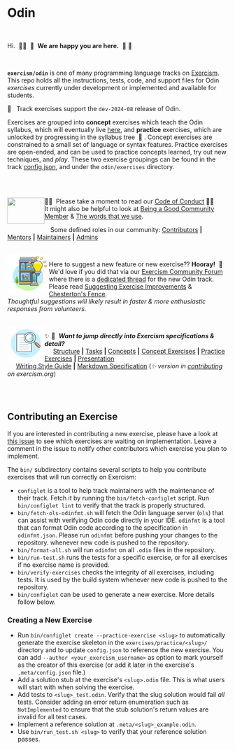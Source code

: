 # Odin

<br>

Hi. &nbsp;👋🏽 &nbsp;👋 &nbsp;**We are happy you are here.**&nbsp; 🎉&nbsp;🌟

<br>

**`exercism/odin`** is one of many programming language tracks on [Exercism](exercism-website).
This repo holds all the instructions, tests, code, and support files for Odin _exercises_ currently under development or implemented and available for students.

🌟 &nbsp;&nbsp;Track exercises support the `dev-2024-08` release of Odin.

Exercises are grouped into **concept** exercises which teach the Odin syllabus, which will eventually live [here][odin-syllabus], and **practice** exercises, which are unlocked by progressing in the syllabus tree &nbsp;🌴&nbsp;.
Concept exercises are constrained to a small set of language or syntax features.
Practice exercises are open-ended, and can be used to practice concepts learned, try out new techniques, and _play_. These two exercise groupings can be found in the track [config.json][config-json], and under the `odin/exercises` directory.

<br><br>

<div>
<span>
<img align="left" height="60" width="85" src="https://user-images.githubusercontent.com/5923094/204436863-2ebf34d1-4b16-486b-9e0a-add36f4c09c1.svg">
</span>
<span align="left">

🌟🌟&nbsp; Please take a moment to read our [Code of Conduct][exercism-code-of-conduct]&nbsp;🌟🌟&nbsp;  
It might also be helpful to look at [Being a Good Community Member][being-a-good-community-member] & [The words that we use][the-words-that-we-use].

&nbsp;&nbsp;&nbsp;&nbsp;&nbsp;&nbsp;&nbsp;&nbsp;&nbsp;&nbsp;&nbsp;&nbsp;&nbsp;&nbsp;&nbsp;&nbsp;&nbsp;&nbsp;&nbsp;&nbsp;&nbsp;&nbsp;&nbsp;&nbsp;&nbsp;Some defined roles in our community: [Contributors][exercism-contributors] **|** [Mentors][exercism-mentors] **|** [Maintainers][exercism-track-maintainers] **|** [Admins][exercism-admins]

</span></div>

<br>
<img align="left" width="95" height="90" src="https://github.com/exercism/website-icons/blob/main/exercises/boutique-suggestions.svg">

Here to suggest a new feature or new exercise?? **Hooray!** &nbsp;🎉 &nbsp;  
We'd love if you did that via our [Exercism Community Forum][exercism-forum] where there is a [dedicated thread][odin-thread] for the new Odin track. 
Please read [Suggesting Exercise Improvements][suggesting-improvements] & [Chesterton's Fence][chestertons-fence].  
_Thoughtful suggestions will likely result in faster & more enthusiastic responses from volunteers._

<br>
<img align="left" width="85" height="80" src="https://github.com/exercism/website-icons/blob/main/exercises/word-search.svg">

✨&nbsp;🦄&nbsp; _**Want to jump directly into Exercism specifications & detail?**_  
&nbsp;&nbsp;&nbsp;&nbsp;&nbsp;[Structure][exercism-track-structure] **|** [Tasks][exercism-tasks] **|** [Concepts][exercism-concepts] **|** [Concept Exercises][concept-exercises] **|** [Practice Exercises][practice-exercises] **|** [Presentation][exercise-presentation]  
&nbsp;&nbsp;&nbsp;&nbsp;&nbsp;[Writing Style Guide][exercism-writing-style] **|** [Markdown Specification][exercism-markdown-specification] (_✨ version in [contributing][website-contributing-section] on exercism.org_)

<br>
<br>

## Contributing an Exercise
If you are interested in contributing a new exercise, please have a look at [this issue][odin-backlog] to see which exercises are waiting on implementation.
Leave a comment in the issue to notify other contributors which exercise you plan to implement.

The `bin/` subdirectory contains several scripts to help you contribute exercises that will run correctly on Exercism:

- `configlet` is a tool to help track maintainers with the maintenance of their track.
  Fetch it by running the `bin/fetch-configlet` script.
  Run `bin/configlet lint` to verify that the track is properly structured.
- `bin/fetch-ols-odinfmt.sh` will fetch the Odin language server (`ols`) that can assist with verifying Odin code directly in your IDE.
  `odinfmt` is a tool that can format Odin code according to the specification in `odinfmt.json`.
  Please run `odinfmt` before pushing your changes to the repository.
  whenever new code is pushed to the repository.
- `bin/format-all.sh` will run `odinfmt` on all `.odin` files in the repository.
- `bin/run-test.sh` runs the tests for a specific exercise, or for all exercises if no exercise name is provided.
- `bin/verify-exercises` checks the integrity of all exercises, including tests.
  It is used by the build system whenever new code is pushed to the repository.
- `bin/configlet` can be used to generate a new exercise. More details follow below.

### Creating a New Exercise
- Run `bin/configlet create --practice-exercise <slug>` to automatically generate the exercise skeleton in the `exercises/practice/<slug>/` directory and to update `config.json` to reference the new exercise.
  You can add `--author <your_exercism_username>` as option to mark yourself as the creator of this exercise (or add it later in the exercise's `.meta/config.json` file.)
- Add a solution stub at the exercise's `<slug>.odin` file.
  This is what users will start with when solving the exercise.
- Add tests to `<slug>_test.odin`.
  Verify that the slug solution would fail _all_ tests.
  Consider adding an error return enumeration such as `NotImplemented` to ensure that the stub solution's return values are invalid for all test cases.
- Implement a reference solution at `.meta/<slug>_example.odin`.
- Use `bin/run_test.sh <slug>` to verify that your reference solution passes.

[being-a-good-community-member]: https://github.com/exercism/docs/tree/main/community/good-member
[chestertons-fence]: https://github.com/exercism/docs/blob/main/community/good-member/chestertons-fence.md
[concept-exercises]: https://github.com/exercism/docs/blob/main/building/tracks/concept-exercises.md
[config-json]: https://github.com/exercism/odin/blob/main/config.json
[exercise-presentation]: https://github.com/exercism/docs/blob/main/building/tracks/presentation.md
[exercism-admins]: https://github.com/exercism/docs/blob/main/community/administrators.md
[exercism-code-of-conduct]: https://exercism.org/docs/using/legal/code-of-conduct
[exercism-concepts]: https://github.com/exercism/docs/blob/main/building/tracks/concepts.md
[exercism-contributors]: https://github.com/exercism/docs/blob/main/community/contributors.md
[exercism-forum]: https://forum.exercism.org/
[exercism-markdown-specification]: https://github.com/exercism/docs/blob/main/building/markdown/markdown.md
[exercism-mentors]: https://github.com/exercism/docs/tree/main/mentoring
[exercism-tasks]: https://exercism.org/docs/building/product/tasks
[exercism-track-maintainers]: https://github.com/exercism/docs/blob/main/community/maintainers.md
[exercism-track-structure]: https://github.com/exercism/docs/tree/main/building/tracks
[exercism-website]: https://exercism.org/
[exercism-writing-style]: https://github.com/exercism/docs/blob/main/building/markdown/style-guide.md
[freeing-maintainers]: https://exercism.org/blog/freeing-our-maintainers
[practice-exercises]: https://github.com/exercism/docs/blob/main/building/tracks/practice-exercises.md
[prs]: https://github.com/exercism/docs/blob/main/community/good-member/pull-requests.md
[odin-backlog]: https://github.com/exercism/odin/issues/26
[odin-release]: https://github.com/odin-lang/Odin/releases/tag/dev-2024-08
[odin-syllabus]: https://exercism.org/tracks/odin/concepts
[odin-thread]: https://forum.exercism.org/t/new-track-odin-programming-language/7379
[suggesting-improvements]: https://github.com/exercism/docs/blob/main/community/good-member/suggesting-exercise-improvements.md
[the-words-that-we-use]: https://github.com/exercism/docs/blob/main/community/good-member/words.md
[website-contributing-section]: https://exercism.org/docs/building
